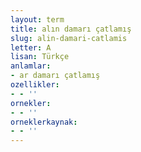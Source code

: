 ```yaml
---
layout: term
title: alın damarı çatlamış
slug: alin-damari-catlamis
letter: A
lisan: Türkçe
anlamlar:
- ar damarı çatlamış
ozellikler:
- - ''
ornekler:
- - ''
orneklerkaynak:
- - ''
---
```

